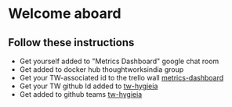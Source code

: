 # Welcome aboard
## Follow these instructions 

-  Get yourself added to "Metrics Dashboard" google chat room
- Get added to docker hub thoughtworksindia group
- Get your TW-associated id to the trello wall [metrics-dashboard](https://trello.com/b/3sFrBw6G/metrics-dashboard)
- Get your TW github Id added to [tw-hygieia](https://github.com/tw-hygieia)
- Get added to github teams [tw-hygieia](https://github.com/orgs/tw-hygieia/teams/tw-hygieia)
  